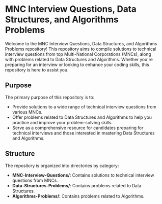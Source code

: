 # MNC Interview Questions, Data Structures, and Algorithms Problems

Welcome to the MNC Interview Questions, Data Structures, and Algorithms Problems repository! This repository aims to compile solutions to technical interview questions from top Multi-National Corporations (MNCs), along with problems related to Data Structures and Algorithms. Whether you're preparing for an interview or looking to enhance your coding skills, this repository is here to assist you.

## Purpose

The primary purpose of this repository is to:

- Provide solutions to a wide range of technical interview questions from various MNCs.
- Offer problems related to Data Structures and Algorithms to help you practice and improve your problem-solving skills.
- Serve as a comprehensive resource for candidates preparing for technical interviews and those interested in mastering Data Structures and Algorithms.

## Structure

The repository is organized into directories by category:

- **MNC-Interview-Questions/**: Contains solutions to technical interview questions from MNCs.
- **Data-Structures-Problems/**: Contains problems related to Data Structures.
- **Algorithms-Problems/**: Contains problems related to Algorithms.
